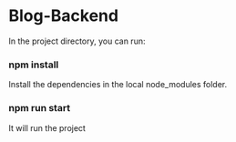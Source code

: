 # Blog-Backend
In the project directory, you can run:
### npm install
Install the dependencies in the local node_modules folder.
### npm run start
 It will run the project